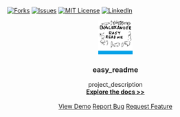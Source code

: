 [![Forks][forks-shield]][forks-url]
[![Issues][issues-shield]][issues-url]
[![MIT License][license-shield]][license-url]
[![LinkedIn][linkedin-shield]][linkedin-url]
    <br />
    <div align="center">
    <a href="https://github.com/OvAlexander/easy_readme">
        <img src="../images/logo.png" alt="Logo" width="80" height="80">
    </a>
    <h3 align="center">easy_readme</h3>
    <p align="center">
        project_description
        <br />
        <a href="https://github.com/OvAlexander/easy_readme"><strong>Explore the docs >></strong></a>
        <br />
        <br />
        <a href="https://github.com/OvAlexander/easy_readme">View Demo</a>
        <a href="https://github.com/OvAlexander/easy_readme/issues/new?labels=bug&template=bug-report---.md">Report Bug</a>
        <a href="https://github.com/OvAlexander/easy_readme/issues/new?labels=enhancement&template=feature-request---.md">Request Feature</a>
    </p>
    </div>
    
[contributors-url]: https://github.com/OvAlexander/easy_readme/graphs/contributors
[forks-url]: https://github.com/OvAlexander/easy_readme/forks
[stars-url]: https://github.com/OvAlexander/easy_readme/stargazers
[issues-url]: https://github.com/OvAlexander/easy_readme/issues
[license-url]: https://github.com/OvAlexander/easy_readme/blob/main/LICENSE
[contrib-rocks-url]: https://contrib.rocks/image?repo=OvAlexander/easy_readme
[linkedin-url]: https://linkedin.com/in/alexander-ov

[contributors-shield]: https://img.shields.io/github/contributers/OvAlexander/easy_readme.svg?style=for-the-badge
[forks-shield]: https://img.shields.io/github/forks/OvAlexander/easy_readme.svg?style=for-the-badge
[stars-shield]: https://img.shields.io/github/stars/OvAlexander/easy_readme.svg?style=for-the-badge
[issues-shield]: https://img.shields.io/github/issues/OvAlexander/easy_readme.svg?style=for-the-badge
[license-shield]: https://img.shields.io/github/license/OvAlexander/easy_readme.svg?style=for-the-badge
[linkedin-shield]: https://img.shields.io/badge/-LinkedIn-black.svg?style=for-the-badge&logo=linkedin&colorB=555